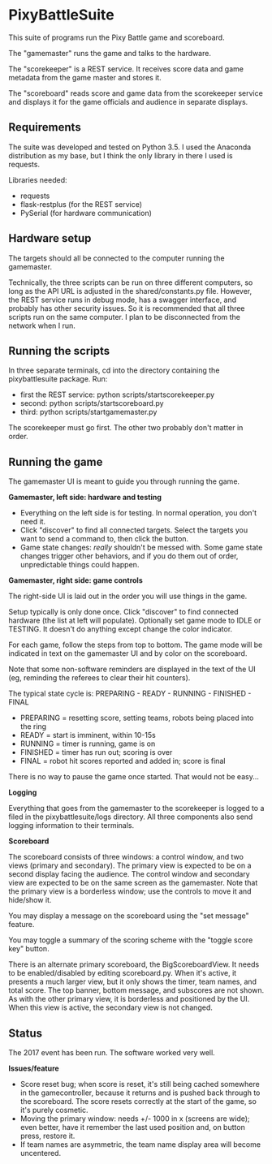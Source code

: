# PixyBattleSuite

This suite of programs run the Pixy Battle game and scoreboard.

The "gamemaster" runs the game and talks to the hardware.

The "scorekeeper" is a REST service.  It receives score data and game metadata from the game master and stores it.

The "scoreboard" reads score and game data from the scorekeeper service and displays it for the game officials and audience in separate displays.

## Requirements

The suite was developed and tested on Python 3.5.  I used the Anaconda distribution as my base, but I think the only library in there I used is requests.

Libraries needed:
* requests
* flask-restplus (for the REST service)
* PySerial (for hardware communication)

## Hardware setup

The targets should all be connected to the computer running the gamemaster.  

Technically, the three scripts can be run on three different computers, so long as the API URL is adjusted in the shared/constants.py file. However, the REST service runs in debug mode, has a swagger interface, and probably has other security issues. So it is recommended that all three scripts run on the same computer. I plan to be disconnected from the network when I run. 

## Running the scripts

In three separate terminals, cd into the directory containing the pixybattlesuite package.  Run:

* first the REST service: python scripts/startscorekeeper.py
* second: python scripts/startscoreboard.py
* third: python scripts/startgamemaster.py

The scorekeeper must go first. The other two probably don't matter in order.

## Running the game

The gamemaster UI is meant to guide you through running the game.

**Gamemaster, left side: hardware and testing**
* Everything on the left side is for testing. In normal operation, you don't need it.
* Click "discover" to find all connected targets.  Select the targets you want to send a command to, then click the button.
* Game state changes: *really* shouldn't be messed with. Some game state changes trigger other behaviors, and if you do them out of order, unpredictable things could happen.

**Gamemaster, right side: game controls**

The right-side UI is laid out in the order you will use things in the game.

Setup typically is only done once. Click "discover" to find connected hardware (the list at left will populate). Optionally set game mode to IDLE or TESTING.  It doesn't do anything except change the color indicator.

For each game, follow the steps from top to bottom. The game mode will be indicated in text on the gamemaster UI and by color on the scoreboard.

Note that some non-software reminders are displayed in the text of the UI (eg, reminding the referees to clear their hit counters).

The typical state cycle is: PREPARING - READY - RUNNING - FINISHED - FINAL

* PREPARING = resetting score, setting teams, robots being placed into the ring
* READY = start is imminent, within 10-15s
* RUNNING = timer is running, game is on
* FINISHED = timer has run out; scoring is over
* FINAL = robot hit scores reported and added in; score is final

There is no way to pause the game once started. That would not be easy...

**Logging** 

Everything that goes from the gamemaster to the scorekeeper is logged to a filed in the pixybattlesuite/logs directory.  All three components also send logging information to their terminals.

**Scoreboard**

The scoreboard consists of three windows: a control window, and two views (primary and secondary). The primary view is expected to be on a second display facing the audience.  The control window and secondary view are expected to be on the same screen as the gamemaster. Note that the primary view is a borderless window; use the controls to move it and hide/show it.

You may display a message on the scoreboard using the "set message" feature.

You may toggle a summary of the scoring scheme with the "toggle score key" button. 

There is an alternate primary scoreboard, the BigScoreboardView. It needs to be enabled/disabled by editing scoreboard.py. When it's active, it presents a much larger view, but it only shows the timer, team names, and total score. The top banner, bottom message, and subscores are not shown. As with the other primary view, it is borderless and positioned by the UI. When this view is active, the secondary view is not changed.

## Status

The 2017 event has been run. The software worked very well.

**Issues/feature**

* Score reset bug; when score is reset, it's still being cached somewhere in the gamecontroller, because it returns and is pushed back through to the scoreboard. The score resets correctly at the start of the game, so it's purely cosmetic.
* Moving the primary window: needs +/- 1000 in x (screens are wide); even better, have it remember the last used position and, on button press, restore it. 
* If team names are asymmetric, the team name display area will become uncentered.